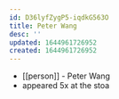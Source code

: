 ```yaml
---
id: D36lyfZygP5-iqdkG563O
title: Peter Wang
desc: ''
updated: 1644961726952
created: 1644961726952
---
```



- [[person]] - Peter Wang
- appeared 5x at the stoa

